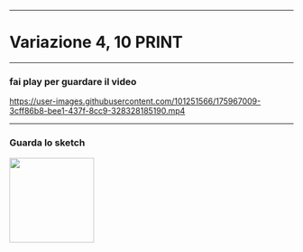 ----

# Variazione 4, 10 PRINT


----
### fai play per guardare il video

https://user-images.githubusercontent.com/101251566/175967009-3cff86b8-bee1-437f-8cc9-328328185190.mp4

----
### Guarda lo sketch

[<img width= 150 src="https://user-images.githubusercontent.com/101251566/175955927-8364a1c6-e934-4942-9d54-625756194920.png">](https://editor.p5js.org/SofiaMontanari/full/vi4ruorUh) 
